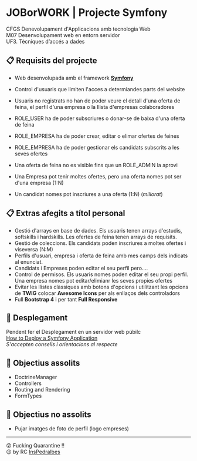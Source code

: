 # JOBorWORK | Projecte Symfony

CFGS Denevolupament d'Applicacions amb tecnologia Web   
M07 Desenvolupament web en entorn servidor   
UF3. Tècniques d’accés a dades   

## 📋 Requisits del projecte 
* Web desenvolupada amb el framework **[Symfony](https://symfony.com)**
* Control d'usuaris que limiten l'acces a determiandes parts del website
   
* Usuaris no registrats no han de poder veure el detall d'una oferta de feina, el perfil d'una empresa o la llista d'empresas colaboradores
* ROLE_USER ha de poder subscriures o donar-se de baixa d'una oferta de feina
* ROLE_EMPRESA ha de poder crear, editar o elimar ofertes de feines
* ROLE_EMPRESA ha de poder gestionar els candidats subscrits a les seves ofertes
* Una oferta de feina no es visible fins que un ROLE_ADMIN la aprovi
   
* Una Empresa pot tenir moltes ofertes, pero una oferta nomes pot ser d'una empresa (1:N)
* Un candidat nomes pot inscriures a una oferta (1:N) (_millorat_)

## 📋 Extras afegits a títol personal 
* Gestió d'arrays en base de dades. Els usuaris tenen arrays d'estudis, softskills i hardskills. Les ofertes de feina tenen arrays de requisits.
* Gestió de coleccions. Els candidats poden inscriures a moltes ofertes i viseversa (N:M)
* Perfils d'usuari, empresa i oferta de feina amb mes camps dels indicats al enunciat.
* Candidats i Empreses poden editar el seu perfil pero....
* Control de permisos. Els usuaris nomes poden editar el seu propi perfil. Una empresa nomes pot editar/elimianr les seves propies ofertes
* Evitar les llistes clàssiques amb botons d'opcions i utilitzant les opcions de **TWIG** colocar **Awesome Icons** per als enllaços dels controladors
* Full **Bootstrap 4** i per tant **Full Responsive**

## 🚀 Desplegament 
Pendent fer el Desplegament en un servidor web púbilc   
[How to Deploy a Symfony Application](https://symfony.com/doc/current/deployment.html)   
_S'accepten consells i orientacions al respecte_

## 📌 Objectius assolits 
* DoctrineManager
* Controllers
* Routing and Rendering
* FormTypes

## 📌 Objectius no assolits
* Pujar imatges de foto de perfil (logo empreses)

---
😵 Fucking Quarantine !!   
😉 by RC [InsPedralbes](https://inspedralbes.cat)
